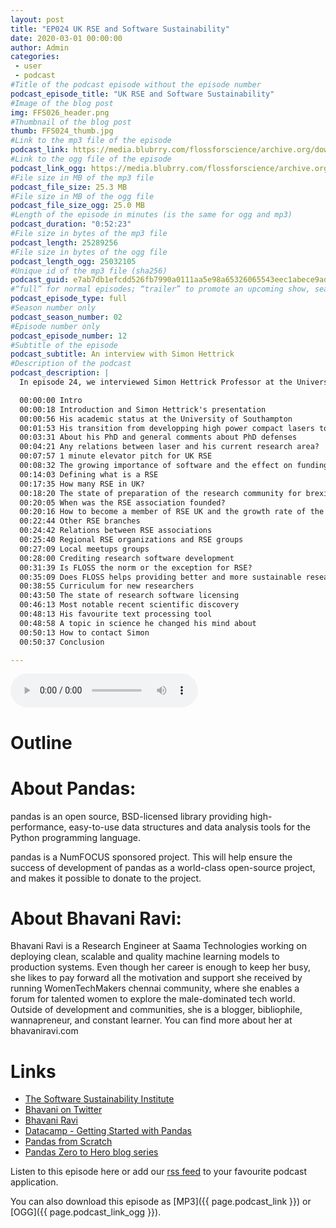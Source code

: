 ```yaml
---
layout: post
title: "EP024 UK RSE and Software Sustainability"
date: 2020-03-01 00:00:00
author: Admin
categories: 
 - user
 - podcast
#Title of the podcast episode without the episode number
podcast_episode_title: "UK RSE and Software Sustainability"
#Image of the blog post
img: FFS026_header.png
#Thumbnail of the blog post
thumb: FFS024_thumb.jpg
#Link to the mp3 file of the episode
podcast_link: https://media.blubrry.com/flossforscience/archive.org/download/ffsep024ukrse/FFS_EP024_UK_RSE.mp3
#Link to the ogg file of the episode
podcast_link_ogg: https://media.blubrry.com/flossforscience/archive.org/download/ffsep024ukrse/FFS_EP024_UK_RSE.ogg
#File size in MB of the mp3 file
podcast_file_size: 25.3 MB
#File size in MB of the ogg file
podcast_file_size_ogg: 25.0 MB
#Length of the episode in minutes (is the same for ogg and mp3)
podcast_duration: "0:52:23"
#File size in bytes of the mp3 file
podcast_length: 25289256
#File size in bytes of the ogg file
podcast_length_ogg: 25032105
#Unique id of the mp3 file (sha256)
podcast_guid: e7ab7db1efcdd526fb7990a0111aa5e98a65326065543eec1abece9ad6e2a127
#“full” for normal episodes; “trailer” to promote an upcoming show, season, or episode; or “bonus” for extra content related to a show, season, or episode.
podcast_episode_type: full
#Season number only
podcast_season_number: 02
#Episode number only
podcast_episode_number: 12
#Subtitle of the episode 
podcast_subtitle: An interview with Simon Hettrick
#Description of the podcast
podcast_description: |
  In episode 24, we interviewed Simon Hettrick Professor at the University of Southampton in the UK. We started the discussion with him by asking about his transition from deveoppin high-power lasers to founding the research software engineers (RSE) association and how his experiences got him in his current position. We then discussed about the roles of RSE in research and how funding for RSE evolved over the past. The discussion went on about the RSE association, its growth over time, branches in other countries and local events. We discussed that the relation between FLOSS and more sustainable research software is not always clear and more work is needed in that area. After talking with him about the lack of sufficient preparation that students receives during their undergrad studies in regard to the tools needed to tackle research software development we finished with our usual quick questions. 

  00:00:00 Intro
  00:00:18 Introduction and Simon Hettrick's presentation
  00:00:56 His academic status at the University of Southampton
  00:01:53 His transition from developping high power compact lasers to RSE
  00:03:31 About his PhD and general comments about PhD defenses
  00:04:21 Any relations between laser and his current research area?
  00:07:57 1 minute elevator pitch for UK RSE
  00:08:32 The growing importance of software and the effect on funding
  00:14:03 Defining what is a RSE
  00:17:35 How many RSE in UK?
  00:18:20 The state of preparation of the research community for brexit
  00:20:05 When was the RSE association founded?
  00:20:16 How to become a member of RSE UK and the growth rate of the association
  00:22:44 Other RSE branches
  00:24:42 Relations between RSE associations
  00:25:40 Regional RSE organizations and RSE groups
  00:27:09 Local meetups groups
  00:28:00 Crediting research software development
  00:31:39 Is FLOSS the norm or the exception for RSE?
  00:35:09 Does FLOSS helps providing better and more sustainable research software? 
  00:38:55 Curriculum for new researchers
  00:43:50 The state of research software licensing
  00:46:13 Most notable recent scientific discovery
  00:48:13 His favourite text processing tool
  00:48:58 A topic in science he changed his mind about
  00:50:13 How to contact Simon
  00:50:37 Conclusion

---
```


<audio controls>
  <source src="{{ page.podcast_link_ogg }}" type="audio/ogg">
  <source src="{{ page.podcast_link }}" type="audio/mpeg">
Your browser does not support the audio element.
</audio>

# Outline



# About Pandas:

pandas is an open source, BSD-licensed library providing high-performance, easy-to-use data structures and data analysis tools for the Python programming language.

pandas is a NumFOCUS sponsored project. This will help ensure the success of development of pandas as a world-class open-source project, and makes it possible to donate to the project.

# About Bhavani Ravi:

Bhavani Ravi is a Research Engineer at  Saama Technologies working on deploying clean, scalable and quality machine learning models to production systems. Even though her career is enough to keep her busy, she likes to pay forward all the motivation and support she received by running WomenTechMakers chennai community, where she enables a forum for talented women to explore the male-dominated tech world. Outside of development and communities, she is a blogger, bibliophile, wannapreneur, and constant learner. You can find more about her at bhavaniravi.com

# Links

* [The Software Sustainability Institute](www.software.ac.uk)
* [Bhavani on Twitter](https://twitter.com/geeky_bhavani)
* [Bhavani Ravi](bhavaniravi.com)
* [Datacamp - Getting Started with Pandas](https://www.datacamp.com/community/tutorials/pandas-tutorial-dataframe-python)
* [Pandas from Scratch](https://www.analyticsvidhya.com/blog/2016/01/complete-tutorial-learn-data-science-python-scratch-2/)
* [Pandas Zero to Hero blog series](https://medium.com/series/python-pandas-101-55f5e47ac7c8)



Listen to this episode here or add our [rss feed](https://flossforscience.com/feed.xml) to your favourite podcast application. 

You can also download this episode as [MP3]({{ page.podcast_link }}) or [OGG]({{ page.podcast_link_ogg }}). 
